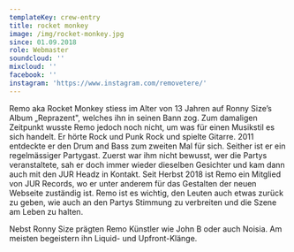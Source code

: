 ```yaml
---
templateKey: crew-entry
title: rocket monkey
image: /img/rocket-monkey.jpg
since: 01.09.2018
role: Webmaster
soundcloud: ''
mixcloud: ''
facebook: ''
instagram: 'https://www.instagram.com/removetere/'
---
```

Remo aka Rocket Monkey stiess im Alter von 13 Jahren auf Ronny Size’s Album „Reprazent", welches ihn in seinen Bann zog. Zum damaligen Zeitpunkt wusste Remo jedoch noch nicht, um was für einen Musikstil es sich handelt. Er hörte Rock und Punk Rock und spielte Gitarre. 2011 entdeckte er den Drum and Bass zum zweiten Mal für sich. Seither ist er ein regelmässiger Partygast. Zuerst war ihm nicht bewusst, wer die Partys veranstaltete, sah er doch immer wieder dieselben Gesichter und kam dann auch mit den JUR Headz in Kontakt. Seit Herbst 2018 ist Remo ein Mitglied von JUR Records, wo er unter anderem für das Gestalten der neuen Webseite zuständig ist. Remo ist es wichtig, den Leuten auch etwas zurück zu geben, wie auch an den Partys Stimmung zu verbreiten und die Szene am Leben zu halten. 

Nebst Ronny Size prägten Remo Künstler wie John B oder auch Noisia. Am meisten begeistern ihn Liquid- und Upfront-Klänge.
